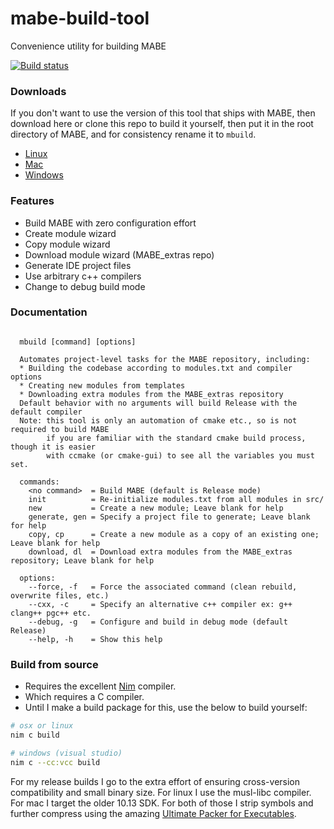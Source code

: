 # mabe-build-tool
Convenience utility for building MABE

[![Build status](https://ci.appveyor.com/api/projects/status/kohmpvlejn4uorbm?svg=true)](https://ci.appveyor.com/project/JorySchossau/mabe-build-tool)

### Downloads
If you don't want to use the version of this tool that ships with MABE, then download here or clone this repo to build it yourself, then put it in the root directory of MABE, and for consistency rename it to `mbuild`.
* [Linux](https://github.com/JorySchossau/mabe-build-tool/releases/latest/download/lin_build)
* [Mac](https://github.com/JorySchossau/mabe-build-tool/releases/latest/download/osx_build)
* [Windows](https://github.com/JorySchossau/mabe-build-tool/releases/latest/download/win_build.exe)

### Features
* Build MABE with zero configuration effort
* Create module wizard
* Copy module wizard
* Download module wizard (MABE_extras repo)
* Generate IDE project files
* Use arbitrary c++ compilers
* Change to debug build mode

### Documentation
```

  mbuild [command] [options]

  Automates project-level tasks for the MABE repository, including:
  * Building the codebase according to modules.txt and compiler options
  * Creating new modules from templates
  * Downloading extra modules from the MABE_extras repository
  Default behavior with no arguments will build Release with the default compiler
  Note: this tool is only an automation of cmake etc., so is not required to build MABE
        if you are familiar with the standard cmake build process, though it is easier
        with ccmake (or cmake-gui) to see all the variables you must set.
  
  commands:
    <no command>  = Build MABE (default is Release mode)
    init          = Re-initialize modules.txt from all modules in src/
    new           = Create a new module; Leave blank for help
    generate, gen = Specify a project file to generate; Leave blank for help
    copy, cp      = Create a new module as a copy of an existing one; Leave blank for help
    download, dl  = Download extra modules from the MABE_extras repository; Leave blank for help

  options:
    --force, -f   = Force the associated command (clean rebuild, overwrite files, etc.)
    --cxx, -c     = Specify an alternative c++ compiler ex: g++ clang++ pgc++ etc.
    --debug, -g   = Configure and build in debug mode (default Release)
    --help, -h    = Show this help
```

### Build from source
* Requires the excellent [Nim](https://nim-lang.org) compiler.
* Which requires a C compiler.
* Until I make a build package for this, use the below to build yourself:

```sh
# osx or linux
nim c build

# windows (visual studio)
nim c --cc:vcc build
```

For my release builds I go to the extra effort of ensuring cross-version compatibility and small binary size. For linux I use the musl-libc compiler. For mac I target the older 10.13 SDK. For both of those I strip symbols and further compress using the amazing [Ultimate Packer for Executables](https://upx.github.io/).
